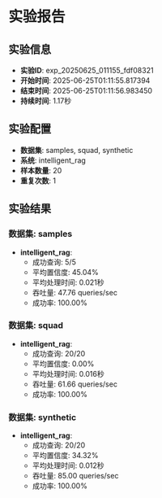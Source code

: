 # 实验报告

## 实验信息
- **实验ID**: exp_20250625_011155_fdf08321
- **开始时间**: 2025-06-25T01:11:55.817394
- **结束时间**: 2025-06-25T01:11:56.983450
- **持续时间**: 1.17秒

## 实验配置
- **数据集**: samples, squad, synthetic
- **系统**: intelligent_rag
- **样本数量**: 20
- **重复次数**: 1

## 实验结果

### 数据集: samples

- **intelligent_rag**:
  - 成功查询: 5/5
  - 平均置信度: 45.04%
  - 平均处理时间: 0.021秒
  - 吞吐量: 47.76 queries/sec
  - 成功率: 100.00%

### 数据集: squad

- **intelligent_rag**:
  - 成功查询: 20/20
  - 平均置信度: 0.00%
  - 平均处理时间: 0.016秒
  - 吞吐量: 61.66 queries/sec
  - 成功率: 100.00%

### 数据集: synthetic

- **intelligent_rag**:
  - 成功查询: 20/20
  - 平均置信度: 34.32%
  - 平均处理时间: 0.012秒
  - 吞吐量: 85.00 queries/sec
  - 成功率: 100.00%

